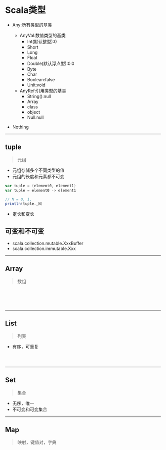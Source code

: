 # Scala类型

- Any:所有类型的基类
    - AnyVal:数值类型的基类
        - Int(默认整型):0
        - Short
        - Long
        - Float
        - Double(默认浮点型):0.0
        - Byte
        - Char
        - Boolean:false
        - Unit:void
    - AnyRef:引用类型的基类
        - String():null
        - Array
        - class
        - object
        - Null:null

- Nothing


---

## tuple
> 元组

- 元组存储多个不同类型的值
- 元组的长度和元素都不可变

```scala
var tuple = (element0, element1)
var tuple = element0 -> element1

// N = 0, 1,
println(tuple._N)

```

- 定长和变长

## 可变和不可变
- scala.collection.mutable.XxxBuffer
- scala.collection.immutable.Xxx
---

## Array
> 数组
```scala






```

---
## List
> 列表

- 有序，可重复

```scala




```
---
## Set
> 集合

- 无序，唯一
- 不可变和可变集合







---
## Map
> 映射，键值对，字典



